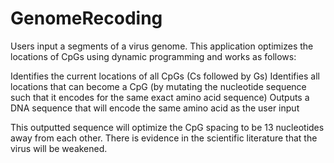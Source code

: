# GenomeRecoding

Users input a segments of a virus genome. This application optimizes the locations of CpGs using dynamic programming and works as follows:

Identifies the current locations of all CpGs (Cs followed by Gs)
Identifies all locations that can become a CpG (by mutating the nucleotide sequence such that it encodes for the same exact amino acid sequence)
Outputs a DNA sequence that will encode the same amino acid as the user input

This outputted sequence will optimize the CpG spacing to be 13 nucleotides away from each other. There is evidence in the scientific literature that the virus will be weakened.
